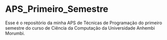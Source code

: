 # APS_Primeiro_Semestre
Esse é o repositório da minha APS de Técnicas de Programação do primeiro semestre do curso de Ciência da Computação da Universidade Anhembi Morumbi.
